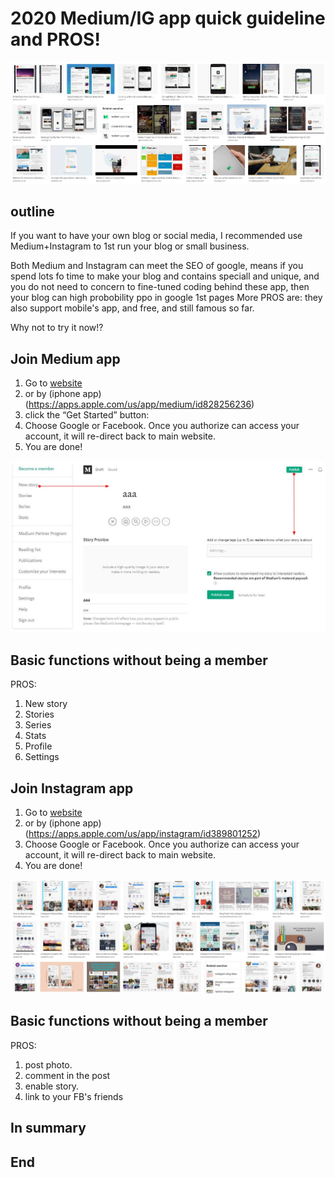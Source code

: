 # 2020 Medium/IG app quick guideline and PROS!
![f1](https://github.com/HCH1/blog/blob/master/fig/setblog0.JPG)

## outline
If you want to have your own blog or social media, I recommended use Medium+Instagram to 1st run your blog or small business.

Both Medium and Instagram can meet the SEO of google, means if you spend lots fo time to make your blog and contains speciall and unique, 
and you do not need to concern to fine-tuned coding behind these app, then your blog can high probobility ppo in google 1st pages
More PROS are: they also support mobile's app, and free, and still famous so far.

Why not to try it now!?

## Join Medium app
1. Go to [website](https://medium.com/)
1. or by (iphone app)(https://apps.apple.com/us/app/medium/id828256236)
1. click the “Get Started” button:
1. Choose Google or Facebook. Once you authorize can access your account, it will re-direct back to main website. 
1. You are done!

![f1](https://github.com/HCH1/blog/blob/master/fig/setblog1a.JPG)
## Basic functions without being a member
PROS:
1. New story
1. Stories
1. Series
1. Stats
1. Profile
1. Settings

## Join Instagram app
1. Go to [website](https://www.instagram.com/)
1. or by (iphone app)(https://apps.apple.com/us/app/instagram/id389801252)
1. Choose Google or Facebook. Once you authorize can access your account, it will re-direct back to main website. 
1. You are done!

![f1](https://github.com/HCH1/blog/blob/master/fig/setblog2a.JPG)
## Basic functions without being a member
PROS:
1. post photo.
1. comment in the post
1. enable story.
1. link to your FB's friends

## In summary


## End
